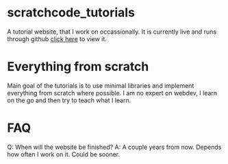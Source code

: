 # scratchcode_tutorials
A tutorial website, that I work on occassionally. It is currently live and runs through github 
[click here](https://chriskish19.github.io/scratchcode_tutorials/) to view it.

# Everything from scratch
Main goal of the tutorials is to use minimal libraries and implement everything from scratch where possible. 
I am no expert on webdev, I learn on the go and then try to teach what I learn. 

# FAQ
Q: When will the website be finished?
A: A couple years from now. Depends how often I work on it. Could be sooner.



